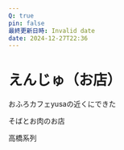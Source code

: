 ```yaml
---
Q: true
pin: false
最終更新日時: Invalid date
date: 2024-12-27T22:36
---
```

# えんじゅ（お店）

おふろカフェyusaの近くにできた

そばとお肉のお店

高橋系列